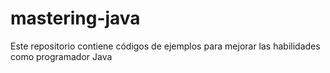 # mastering-java
Este repositorio contiene códigos de ejemplos para mejorar las habilidades como programador Java
